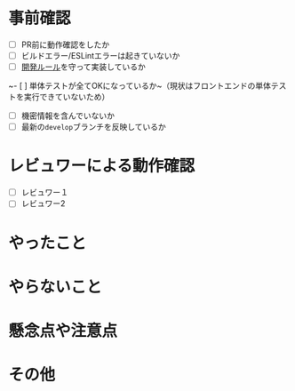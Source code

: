 # 事前確認

-   [ ] PR前に動作確認をしたか
-   [ ] ビルドエラー/ESLintエラーは起きていないか
-   [ ] [開発ルール](https://daydule.atlassian.net/wiki/spaces/DAYDULE/pages/9765029)を守って実装しているか

~-   [ ] 単体テストが全てOKになっているか~（現状はフロントエンドの単体テストを実行できていないため）
-   [ ] 機密情報を含んでいないか
-   [ ] 最新の`develop`ブランチを反映しているか

# レビュワーによる動作確認

- [ ] レビュワー１
- [ ] レビュワー2

# やったこと<!-- このプルリクエストでやったことを書く -->

# やらないこと<!-- このプルリクエストでやってもおかしくないけどやらなかったことを書く -->

# 懸念点や注意点<!-- このプルリクエストにおける懸念点や注意点を書く -->

# その他<!-- このプルリクエストで上記の項目以外に伝えるべきことを書く -->
